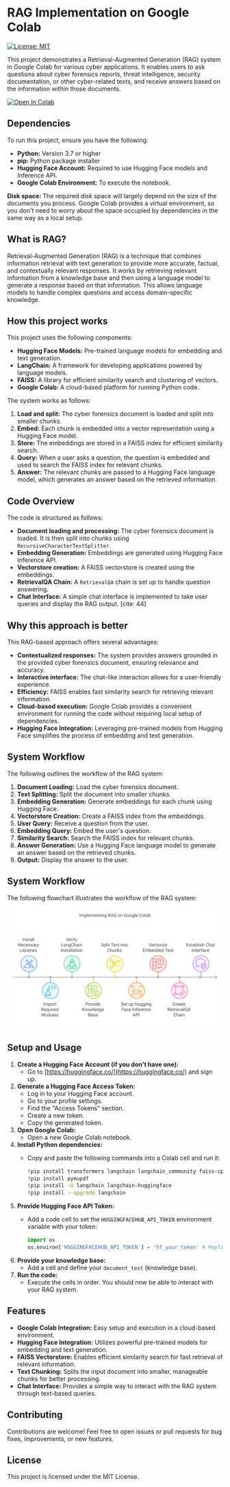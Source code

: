 #   RAG Implementation on Google Colab

[![License: MIT](https://img.shields.io/badge/License-MIT-yellow.svg)](https://opensource.org/licenses/MIT)

This project demonstrates a Retrieval-Augmented Generation (RAG) system in Google Colab for various cyber applications. It enables users to ask questions about cyber forensics reports, threat intelligence, security documentation, or other cyber-related texts, and receive answers based on the information within those documents.

[![Open In Colab](https://colab.research.google.com/assets/colab-badge.svg)](https://colab.research.google.com/drive/1cp7wCTxk77fFYzgbWpC3XSlaeQ4EC9qx?usp=sharing)

##   Dependencies

To run this project, ensure you have the following:

* **Python:** Version 3.7 or higher
* **pip:** Python package installer
* **Hugging Face Account:** Required to use Hugging Face models and Inference API.
* **Google Colab Environment:** To execute the notebook.

**Disk space:** The required disk space will largely depend on the size of the documents you process. Google Colab provides a virtual environment, so you don't need to worry about the space occupied by dependencies in the same way as a local setup.

##   What is RAG?

Retrieval-Augmented Generation (RAG) is a technique that combines information retrieval with text generation to provide more accurate, factual, and contextually relevant responses. It works by retrieving relevant information from a knowledge base and then using a language model to generate a response based on that information. This allows language models to handle complex questions and access domain-specific knowledge.

##   How this project works

This project uses the following components:

* **Hugging Face Models:** Pre-trained language models for embedding and text generation.
* **LangChain:** A framework for developing applications powered by language models.
* **FAISS:** A library for efficient similarity search and clustering of vectors.
* **Google Colab:** A cloud-based platform for running Python code.

The system works as follows:

1.  **Load and split:** The cyber forensics document is loaded and split into smaller chunks.
2.  **Embed:** Each chunk is embedded into a vector representation using a Hugging Face model.
3.  **Store:** The embeddings are stored in a FAISS index for efficient similarity search.
4.  **Query:** When a user asks a question, the question is embedded and used to search the FAISS index for relevant chunks.
5.  **Answer:** The relevant chunks are passed to a Hugging Face language model, which generates an answer based on the retrieved information.

##   Code Overview

The code is structured as follows:

* **Document loading and processing:** The cyber forensics document is loaded. It is then split into chunks using `RecursiveCharacterTextSplitter`.
* **Embedding Generation:** Embeddings are generated using Hugging Face Inference API.
* **Vectorstore creation:** A FAISS vectorstore is created using the embeddings.
* **RetrievalQA Chain:** A `RetrievalQA` chain is set up to handle question answering.
* **Chat Interface:** A simple chat interface is implemented to take user queries and display the RAG output. [cite: 44]

##   Why this approach is better

This RAG-based approach offers several advantages:

* **Contextualized responses:** The system provides answers grounded in the provided cyber forensics document, ensuring relevance and accuracy.
* **Interactive interface:** The chat-like interaction allows for a user-friendly experience.
* **Efficiency:** FAISS enables fast similarity search for retrieving relevant information.
* **Cloud-based execution:** Google Colab provides a convenient environment for running the code without requiring local setup of dependencies.
* **Hugging Face Integration:** Leveraging pre-trained models from Hugging Face simplifies the process of embedding and text generation.

##   System Workflow

The following outlines the workflow of the RAG system:

1.  **Document Loading:** Load the cyber forensics document.
2.  **Text Splitting:** Split the document into smaller chunks.
3.  **Embedding Generation:** Generate embeddings for each chunk using Hugging Face.
4.  **Vectorstore Creation:** Create a FAISS index from the embeddings.
5.  **User Query:** Receive a question from the user.
6.  **Embedding Query:** Embed the user's question.
7.  **Similarity Search:** Search the FAISS index for relevant chunks.
8.  **Answer Generation:** Use a Hugging Face language model to generate an answer based on the retrieved chunks.
9.  **Output:** Display the answer to the user.

## System Workflow

The following flowchart illustrates the workflow of the RAG system:![Flowchart](Colab_RAG.png)

##   Setup and Usage

1.  **Create a Hugging Face Account (if you don't have one):**
    * Go to [https://huggingface.co/](https://huggingface.co/) and sign up.
2.  **Generate a Hugging Face Access Token:**
    * Log in to your Hugging Face account.
    * Go to your profile settings.
    * Find the "Access Tokens" section.
    * Create a new token.
    * Copy the generated token.
3.  **Open Google Colab:**
    * Open a new Google Colab notebook.
4.  **Install Python dependencies:**
    * Copy and paste the following commands into a Colab cell and run it:

        ```bash
        !pip install transformers langchain langchain_community faiss-cpu huggingface_hub pypdf
        !pip install pymupdf
        !pip install -U langchain langchain-huggingface
        !pip install --upgrade langchain
        ```
5.  **Provide Hugging Face API Token:**
    * Add a code cell to set the `HUGGINGFACEHUB_API_TOKEN` environment variable with your token:

        ```python
        import os
        os.environ['HUGGINGFACEHUB_API_TOKEN'] = 'hf_your_token' # Replace 'hf_your_token' with your actual token
        ```
6.  **Provide your knowledge base:**
    * Add a cell and define your `document_text` (knowledge base).
7.  **Run the code:**
    * Execute the cells in order. You should now be able to interact with your RAG system.

##   Features

* **Google Colab Integration:** Easy setup and execution in a cloud-based environment.
* **Hugging Face Integration:** Utilizes powerful pre-trained models for embedding and text generation.
* **FAISS Vectorstore:** Enables efficient similarity search for fast retrieval of relevant information.
* **Text Chunking:** Splits the input document into smaller, manageable chunks for better processing.
* **Chat Interface:** Provides a simple way to interact with the RAG system through text-based queries.

##   Contributing

Contributions are welcome! Feel free to open issues or pull requests for bug fixes, improvements, or new features.

##   License

This project is licensed under the MIT License.
